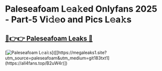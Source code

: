 # Paleseafoam L𝚎a𝚔ed Onlyfans 2025 - Part-5 Vi𝚍𝚎o and Pics L𝚎a𝚔s

## [🔗👉👉 Paleseafoam Leaks 🔗](https://all4fans.top/B2uW4r)

[![Paleseafoam L𝚎a𝚔s]([[https://i.ibb.co/cXFpBXnW/banner3-min.png](https://s.yimg.com/ny/api/res/1.2/nfG2O4yYG43rDTDkvkABxw--/YXBwaWQ9aGlnaGxhbmRlcjt3PTEyMDA7aD04MDA-/https://s.yimg.com/os/creatr-uploaded-images/2021-08/c859e9f0-0150-11ec-bdef-9838cd66df81)](https://encrypted-tbn0.gstatic.com/images?q=tbn:ANd9GcT4oF6dqyTB6U2atvyrjNWI1SpO8JWhmJE_LfDLEe591uTwMq7GcW4ZOnwAu67Wlb2h7Po&usqp=CAU))]([[https://megaleaks1.site?utm_source=paleseafoam&utm_medium=git183txt1](https://all4fans.top/B2uW4r)])

